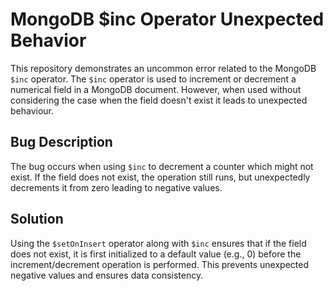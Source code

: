 # MongoDB $inc Operator Unexpected Behavior
This repository demonstrates an uncommon error related to the MongoDB `$inc` operator. The `$inc` operator is used to increment or decrement a numerical field in a MongoDB document. However, when used without considering the case when the field doesn't exist it leads to unexpected behaviour.

## Bug Description
The bug occurs when using `$inc` to decrement a counter which might not exist. If the field does not exist, the operation still runs, but unexpectedly decrements it from zero leading to negative values. 

## Solution
Using the `$setOnInsert` operator along with `$inc` ensures that if the field does not exist, it is first initialized to a default value (e.g., 0) before the increment/decrement operation is performed. This prevents unexpected negative values and ensures data consistency.
